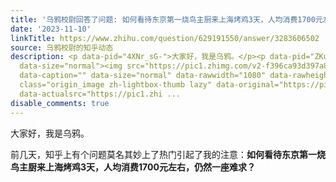 ```yaml
---
title: '乌鸦校尉回答了问题: 如何看待东京第一烧鸟主厨来上海烤鸡3天，人均消费1700元左右，仍然一座难求？'
date: '2023-11-10'
linkTitle: https://www.zhihu.com/question/629191550/answer/3283606502
source: 乌鸦校尉的知乎动态
description: <p data-pid="4XNr_sG-">大家好，我是乌鸦。</p><p data-pid="ZKuaB59E">前几天，知乎上有个问题莫名其妙上了热门引起了我的注意：<b>如何看待东京第一烧鸟主厨来上海烤鸡3天，人均消费1700元左右，仍然一座难求？</b></p><figure
  data-size="normal"><img src="https://pic1.zhimg.com/v2-f396ca93d397a803d7f3fffc56574e60_1440w.jpg"
  data-caption="" data-size="normal" data-rawwidth="1080" data-rawheight="2220" data-original-token="v2-1e57e272ed302eb450ffc3eb84c9e0ae"
  class="origin_image zh-lightbox-thumb lazy" data-original="https://pic1.zhimg.com/v2-f396ca93d397a803d7f3fffc56574e60_r.jpg"
  data-actualsrc="https://pic1.zhi ...
disable_comments: true
---
```

<p data-pid="4XNr_sG-">大家好，我是乌鸦。</p><p data-pid="ZKuaB59E">前几天，知乎上有个问题莫名其妙上了热门引起了我的注意：<b>如何看待东京第一烧鸟主厨来上海烤鸡3天，人均消费1700元左右，仍然一座难求？</b></p><figure data-size="normal"><img src="https://pic1.zhimg.com/v2-f396ca93d397a803d7f3fffc56574e60_1440w.jpg" data-caption="" data-size="normal" data-rawwidth="1080" data-rawheight="2220" data-original-token="v2-1e57e272ed302eb450ffc3eb84c9e0ae" class="origin_image zh-lightbox-thumb lazy" data-original="https://pic1.zhimg.com/v2-f396ca93d397a803d7f3fffc56574e60_r.jpg" data-actualsrc="https://pic1.zhi ...